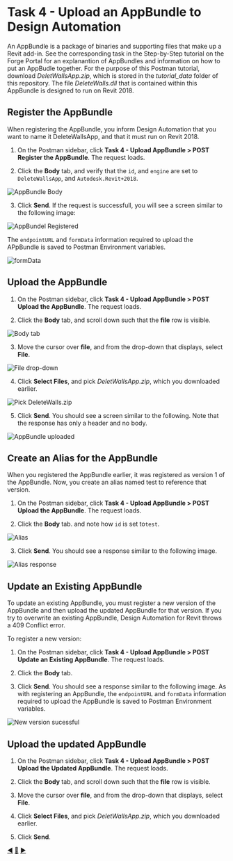 # Task 4 - Upload an AppBundle to Design Automation

An AppBundle is a package of binaries and supporting files that make up a Revit add-in. See the corresponding task in the Step-by-Step tutorial on the Forge Portal for an explanantion of AppBundles and information on how to put an AppBudle together. For the purpose of this Postman tutorial,  download *DeletWallsApp.zip*, which is stored in the *tutorial_data* folder of this repository. The file *DeleteWalls.dll* that is contained within this AppBundle is designed to run on Revit 2018.

## Register the AppBundle

When registering the AppBundle, you inform Design Automation that you want to name it DeleteWallsApp, and that it must run on Revit 2018.

1. On the Postman sidebar, click **Task 4 - Upload AppBundle > POST Register the AppBundle**. The request loads.

2. Click the **Body** tab, and verify that the `id`, and `engine` are set to `DeleteWallsApp`, and `Autodesk.Revit+2018`.

![AppBundle Body](../images/task4-appbundle_body.png "AppBundle Body") 

3. Click **Send**. If the request is successfull, you will see a screen similar to the following image:

![AppBundel Registered](../images/task4-appbundle_registered.png "AppBundel Registered")

The `endpointURL` and `formData` information required to upload the APpBundle is saved to Postman Environment variables.

![formData](../images/task4-appbundle_form_data.png "formData")

## Upload the AppBundle

1. On the Postman sidebar, click **Task 4 - Upload AppBundle > POST Upload the AppBundle**. The request loads.

2. Click the **Body** tab, and scroll down such that the **file** row is visible.

![Body tab](../images/task4-appbundle_file.png "Body tab")

3. Move the cursor over **file**, and from the drop-down that displays, select **File**. 

![File drop-down](../images/task4-appbundle_file_dropdown.png "File drop-down")

4. Click **Select Files**, and pick *DeletWallsApp.zip*, which you downloaded earlier.

![Pick DeleteWalls.zip](../images/task4-appbundle_select_file.png "Pick DeleteWalls.zip")

5. Click **Send**. You should see a screen similar to the following. Note that the response has only a header and no body.

![AppBundle uploaded](../images/task4-appbundle_uploaded.png "AppBundle uploaded")

## Create an Alias for the AppBundle

When you registered the AppBundle earlier, it was registered as version 1 of the AppBundle. Now, you create an alias named test to reference that version.

1. On the Postman sidebar, click **Task 4 - Upload AppBundle > POST Upload the AppBundle**. The request loads.

2. Click the **Body** tab. and note how `id` is set to`test`.

![Alias](../images/task4-appbundle_alias.png "Alias")

3. Click **Send**. You should see a response similar to the following image.

![Alias response](../images/task4-appbundle_alias_set.png "Alias response")

## Update an Existing AppBundle

To update an existing AppBundle, you must register a new version of the AppBundle and then upload the updated AppBundle for that version. If you try to overwrite an existing AppBundle, Design Automation for Revit throws a 409 Conflict error.

To register a new version:

1. On the Postman sidebar, click **Task 4 - Upload AppBundle > POST Update an Existing AppBundle**. The request loads.

2. Click the **Body** tab.

3. Click **Send**. You should see a response similar to the following image. As with registering an AppBundle, the `endpointURL` and `formData` information required to upload the AppBundle is saved to Postman Environment variables.

![New version sucessful](../images/task4-appbundle_new_version_successfull.png "New version successfull")

## Upload the updated AppBundle

1. On the Postman sidebar, click **Task 4 - Upload AppBundle > POST Upload the Updated AppBundle**. The request loads.

2. Click the **Body** tab, and scroll down such that the **file** row is visible.

3. Move the cursor over **file**, and from the drop-down that displays, select **File**. 

4. Click **Select Files**, and pick *DeletWallsApp.zip*, which you downloaded earlier.

5. Click **Send**.

[:arrow_backward:](task-3.md)  [:arrow_up_small:](../readme.md)  [:arrow_forward:](task-5.md)